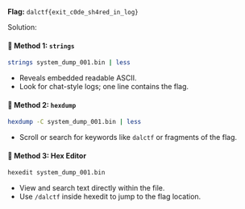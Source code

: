  
**Flag:** `dalctf{exit_c0de_sh4red_in_log}`

Solution:

#### 📜 Method 1: `strings`
```bash
strings system_dump_001.bin | less
```
- Reveals embedded readable ASCII.
- Look for chat-style logs; one line contains the flag.

#### 🧮 Method 2: `hexdump`
```bash
hexdump -C system_dump_001.bin | less
```
- Scroll or search for keywords like `dalctf` or fragments of the flag.

#### 🧰 Method 3: Hex Editor
```bash
hexedit system_dump_001.bin
```
- View and search text directly within the file.
- Use `/dalctf` inside hexedit to jump to the flag location.

